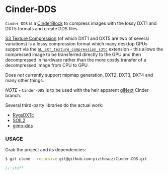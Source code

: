 # Cinder-DDS
`Cinder-DDS` is a [CinderBlock](http://libcinder.org/docs/welcome/CinderBlocks.html) to compress images with the lossy DXT1 and DXT5 formats and create DDS files.

[S3 Texture Compression](http://en.wikipedia.org/wiki/S3_Texture_Compression) (of which DXT1 and DXT5 are two of several variations) is a lossy compression format which many desktop GPUs support via the [`GL_EXT_texture_compression_s3tc`](https://www.opengl.org/registry/specs/EXT/texture_compression_s3tc.txt) extension - this allows the compressed image to be transferred directly to the GPU and then decompressed in hardware rather than the more costly transfer of a decompressed image from CPU to GPU.

Does *not* currently support mipmap generation, DXT2, DXT3, DXT4 and many other things.

*NOTE* - `Cinder-DDS` is to be used with the heir apparent [glNext](https://github.com/cinder/Cinder/tree/glNext) Cinder branch.

Several third-party libraries do the actual work:
- [RygsDXTc](https://github.com/Cyan4973/RygsDXTc)
- [SOIL2](https://bitbucket.org/SpartanJ/soil2)
- [gimp-dds](https://code.google.com/p/gimp-dds/)

### USAGE
Grab the project and its dependencies:
```sh
$ git clone --recursive git@github.com:pizthewiz/Cinder-DDS.git
```

```C++
// stuff
```
